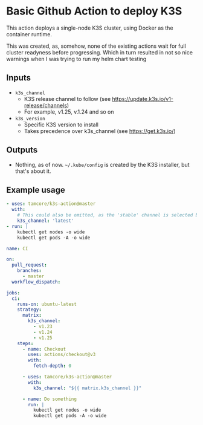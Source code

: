 # Basic Github Action to deploy K3S

This action deploys a single-node K3S cluster, using Docker as the container runtime.

This was created, as, somehow, none of the existing actions wait for full cluster readyness before progressing. Which in turn resulted in not so nice warnings when I was trying to run my helm chart testing

## Inputs

* `k3s_channel`
  * K3S release channel to follow (see https://update.k3s.io/v1-release/channels)
  * For example, v1.25, v.1.24 and so on
* `k3s_version`
  * Specific K3S version to install
  * Takes precedence over k3s_channel (see https://get.k3s.io/)

## Outputs

* Nothing, as of now. `~/.kube/config` is created by the K3S installer, but that's about it.

## Example usage

```yaml
- uses: tamcore/k3s-action@master
  with:
    # This could also be omitted, as the 'stable' channel is selected by default
    k3s_channel: 'latest'
- run: |
    kubectl get nodes -o wide
    kubectl get pods -A -o wide
```

```yaml
name: CI

on:
  pull_request:
    branches:
      - master
  workflow_dispatch:

jobs:
  ci:
    runs-on: ubuntu-latest
    strategy:
      matrix:
        k3s_channel:
          - v1.23
          - v1.24
          - v1.25
    steps:
      - name: Checkout
        uses: actions/checkout@v3
        with:
          fetch-depth: 0

      - uses: tamcore/k3s-action@master
        with:
          k3s_channel: "${{ matrix.k3s_channel }}"

      - name: Do something
        run: |
          kubectl get nodes -o wide
          kubectl get pods -A -o wide
```
